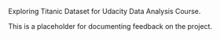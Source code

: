 Exploring Titanic Dataset for Udacity Data Analysis Course.

This is a placeholder for documenting feedback on the project.